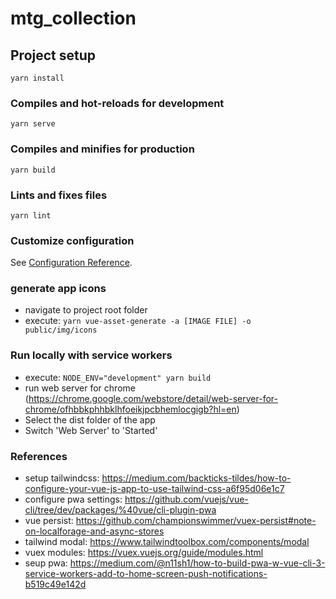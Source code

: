 # mtg_collection

## Project setup
```
yarn install
```

### Compiles and hot-reloads for development
```
yarn serve
```

### Compiles and minifies for production
```
yarn build
```

### Lints and fixes files
```
yarn lint
```

### Customize configuration
See [Configuration Reference](https://cli.vuejs.org/config/).

### generate app icons
- navigate to project root folder
- execute: `yarn vue-asset-generate -a [IMAGE FILE] -o public/img/icons`

### Run locally with service workers
- execute: `NODE_ENV="development" yarn build`
- run web server for chrome (https://chrome.google.com/webstore/detail/web-server-for-chrome/ofhbbkphhbklhfoeikjpcbhemlocgigb?hl=en)
- Select the dist folder of the app
- Switch 'Web Server' to 'Started'

### References
- setup tailwindcss: https://medium.com/backticks-tildes/how-to-configure-your-vue-js-app-to-use-tailwind-css-a6f95d06e1c7
- configure pwa settings: https://github.com/vuejs/vue-cli/tree/dev/packages/%40vue/cli-plugin-pwa
- vue persist: https://github.com/championswimmer/vuex-persist#note-on-localforage-and-async-stores
- tailwind modal: https://www.tailwindtoolbox.com/components/modal
- vuex modules: https://vuex.vuejs.org/guide/modules.html
- seup pwa: https://medium.com/@n11sh1/how-to-build-pwa-w-vue-cli-3-service-workers-add-to-home-screen-push-notifications-b519c49e142d
